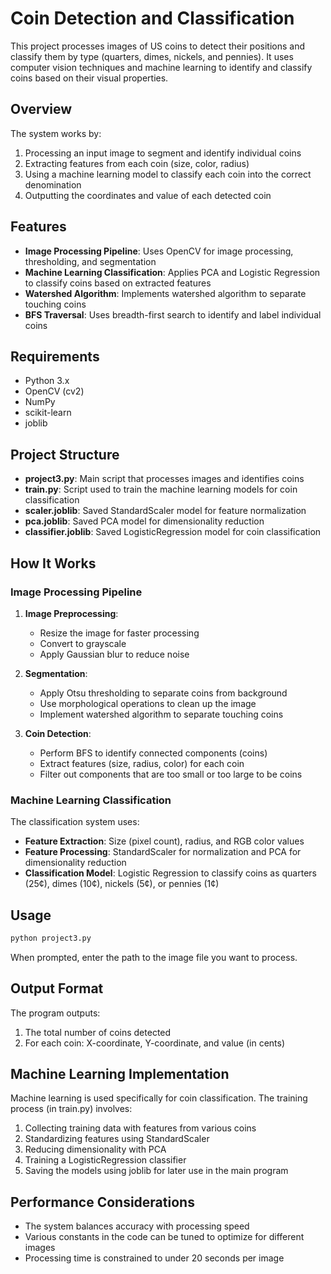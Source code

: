 # Coin Detection and Classification

This project processes images of US coins to detect their positions and classify them by type (quarters, dimes, nickels, and pennies). It uses computer vision techniques and machine learning to identify and classify coins based on their visual properties.

## Overview

The system works by:
1. Processing an input image to segment and identify individual coins
2. Extracting features from each coin (size, color, radius)
3. Using a machine learning model to classify each coin into the correct denomination
4. Outputting the coordinates and value of each detected coin

## Features

- **Image Processing Pipeline**: Uses OpenCV for image processing, thresholding, and segmentation
- **Machine Learning Classification**: Applies PCA and Logistic Regression to classify coins based on extracted features
- **Watershed Algorithm**: Implements watershed algorithm to separate touching coins
- **BFS Traversal**: Uses breadth-first search to identify and label individual coins

## Requirements

- Python 3.x
- OpenCV (cv2)
- NumPy
- scikit-learn
- joblib

## Project Structure

- **project3.py**: Main script that processes images and identifies coins
- **train.py**: Script used to train the machine learning models for coin classification
- **scaler.joblib**: Saved StandardScaler model for feature normalization
- **pca.joblib**: Saved PCA model for dimensionality reduction
- **classifier.joblib**: Saved LogisticRegression model for coin classification

## How It Works

### Image Processing Pipeline

1. **Image Preprocessing**:
   - Resize the image for faster processing
   - Convert to grayscale
   - Apply Gaussian blur to reduce noise

2. **Segmentation**:
   - Apply Otsu thresholding to separate coins from background
   - Use morphological operations to clean up the image
   - Implement watershed algorithm to separate touching coins

3. **Coin Detection**:
   - Perform BFS to identify connected components (coins)
   - Extract features (size, radius, color) for each coin
   - Filter out components that are too small or too large to be coins

### Machine Learning Classification

The classification system uses:
- **Feature Extraction**: Size (pixel count), radius, and RGB color values
- **Feature Processing**: StandardScaler for normalization and PCA for dimensionality reduction
- **Classification Model**: Logistic Regression to classify coins as quarters (25¢), dimes (10¢), nickels (5¢), or pennies (1¢)

## Usage

```bash
python project3.py
```

When prompted, enter the path to the image file you want to process.

## Output Format

The program outputs:
1. The total number of coins detected
2. For each coin: X-coordinate, Y-coordinate, and value (in cents)

## Machine Learning Implementation

Machine learning is used specifically for coin classification. The training process (in train.py) involves:
1. Collecting training data with features from various coins
2. Standardizing features using StandardScaler
3. Reducing dimensionality with PCA
4. Training a LogisticRegression classifier
5. Saving the models using joblib for later use in the main program

## Performance Considerations

- The system balances accuracy with processing speed
- Various constants in the code can be tuned to optimize for different images
- Processing time is constrained to under 20 seconds per image
